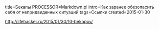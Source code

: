 title=Бекапы
PROCESSOR=Markdown.pl
intro=Как заранее обезопасить себя от непридвиденных ситуаций
tags=Ссылки
created=2015-01-30

<http://lifehacker.ru/2015/01/30/10-bekapov/>
